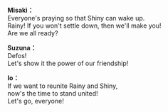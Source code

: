 # 

  
**Misaki：**  
Everyone's praying so that Shiny can wake up.  
Rainy! If you won't settle down, then we'll make you!  
Are we all ready?  
  
**Suzuna：**  
Defos!  
Let's show it the power of our friendship!  
  
**Io：**  
If we want to reunite Rainy and Shiny,  
now's the time to stand united!  
Let's go, everyone!  
